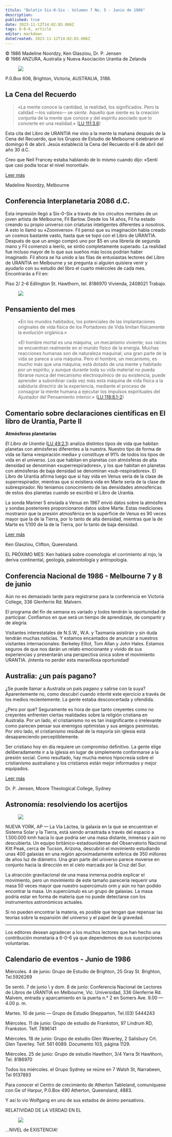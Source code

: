 ```yaml
---
título: "Boletín Six-0-Six - Volumen 7 No. 5 - Junio de 1986"
description: 
published: true
date: 2023-11-12T14:02:03.086Z
tags: 6-0-6, article
editor: markdown
dateCreated: 2023-11-12T14:02:03.086Z
---
```


<p class="v-card v-sheet theme--gris claro aclarar-3 px-2 py-1">© 1986 Madeline Noordzy, Ken Glasziou, Dr. P. Jensen<br>© 1986 ANZURA, Australia y Nueva Asociación Urantia de Zelanda</p>


<figure id="Figure_1" class="image urantiapedia" alt="Sis-0-Six">
<img src="/image/article/606/606_banner.jpg">
</figure>

P.0.Box 606, Brighton, Victoria, AUSTRALIA, 3186.

## La Cena del Recuerdo

> «La mente conoce la cantidad, la realidad, los significados. Pero la calidad —los valores— se *siente*. Aquello que siente es la creación conjunta de la mente que conoce y del espíritu asociado que lo convierte en una realidad.» ([LU 111:3.6](/es/The_Urantia_Book/111#p3_6))

Esta cita del Libro de URANTIA me vino a la mente la mañana después de la Cena del Recuerdo, que los Grupos de Estudio de Melbourne celebraron el domingo 6 de abril. Jesús estableció la Cena del Recuerdo el 6 de abril del año 30 d.C.

Creo que Neil Francey estaba hablando de lo mismo cuando dijo: «Sentí que casi podía tocar el nivel morontial».

[Leer más](/es/article/Madeline_Noordzy/The_Remembrance_Supper)

Madeline Noordzy, Melbourne

## Conferencia Interplanetaria 2086 d.C.

Esta impresión llegó a Six-0-Six a través de los circuitos mentales de un joven artista de Melbourne, Fil Barlow. Desde los 14 años, Fil ha estado creando su propio universo con criaturas inteligentes diferentes a nosotros. A esto lo llamó su «Zooniverso». Fil pensó que su imaginación había creado un cosmos bastante vasto, hasta que se topó con el Libro de URANTIA. Después de que un amigo compró uno por $5 en una librería de segunda mano y Fil comenzó a leerlo, se sintió completamente superado. La realidad fue incluso mayor de lo que sus sueños más locos podrían haber imaginado. Fil ahora se ha unido a las filas de entusiastas lectores del Libro de URANTIA en Melbourne y se pregunta si alguien quisiera venir y ayudarlo con su estudio del libro el cuarto miércoles de cada mes. Encontrarás a Fil en:

Piso 2/ 2-6 Edlington St. Hawthorn, tel. 8186970 Vivienda, 2408021 Trabajo.

<figure id="Figure_2" class="image urantiapedia" alt="Fil art">
<img src="/image/article/606/Fil_art.jpg">
</figure>

## Pensamiento del mes

> «En los mundos habitados, los potenciales de las implantaciones originales de vida física de los Portadores de Vida limitan físicamente la evolución orgánica.»
> 
> «El hombre mortal es una máquina, un mecanismo viviente; sus raíces se encuentran realmente en el mundo físico de la energía. Muchas reacciones humanas son de naturaleza maquinal; una gran parte de la vida se parece a una máquina. Pero el hombre, un mecanismo, es mucho más que una máquina; está dotado de una mente y habitado por un espíritu; y aunque durante toda su vida material no pueda librarse nunca del mecanismo electroquímico de su existencia, puede aprender a subordinar cada vez más esta máquina de vida física a la sabiduría directriz de la experiencia, mediante el proceso de consagrar la mente humana a ejecutar los impulsos espirituales del Ajustador del Pensamiento interior.» ([LU 118:8.1-2](/es/The_Urantia_Book/118#p8_1))

## Comentario sobre declaraciones científicas en El libro de Urantia, Parte II

**Atmósferas planetarias**

_El Libro de Urantia_ ([LU 49:2.1](/es/The_Urantia_Book/49#p2_1)) analiza distintos tipos de vida que habitan planetas con atmósferas diferentes a la nuestra. Nuestro tipo de forma de vida se llama «respiración media» y constituye el 91% de todos los tipos de vida en el universo. Los que habitan en planetas con atmósferas de alta densidad se denominan «superrespiradores», y los que habitan en planetas con atmósferas de baja densidad se denominan «sub-respiradores». El Libro de Urantia afirma luego que si hay vida en Venus sería de la clase de superrespirador, mientras que si existiera vida en Marte sería de la clase de subrespirador. No teníamos conocimiento de las densidades atmosféricas de estos dos planetas cuando se escribió el Libro de Urantia.

La sonda Mariner 5 enviada a Venus en 1967 envió datos sobre la atmósfera y sondas posteriores proporcionaron datos sobre Marte. Estas mediciones mostraron que la presión atmosférica en la superficie de Venus es 90 veces mayor que la de la Tierra, por lo tanto de alta densidad, mientras que la de Marte es 1/100 de la de la Tierra, por lo tanto de baja densidad.

[Leer más](/es/article/Ken_Glasziou/Commentary_On_Scientific_Statements_In_LU_2)

Ken Glasziou, Clifton, Queensland.

EL PRÓXIMO MES: Ken hablará sobre cosmología: el corrimiento al rojo, la deriva continental, geología, paleontología y antropología.

## Conferencia Nacional de 1986 - Melbourne 7 y 8 de junio

Aún no es demasiado tarde para registrarse para la conferencia en Victoria College, 336 Glenferrie Rd. Malvern.

El programa del fin de semana es variado y todos tendrán la oportunidad de participar. Confiamos en que será un tiempo de aprendizaje, de compartir y de alegría.

Visitantes interestatales de N.S.W., W.A. y Tasmania asistirán y sin duda tendrán muchas noticias. Y estamos encantados de anunciar a nuestros visitantes internacionales: Berkeley Elliot, Tom Allan y John Hales. Estamos seguros de que nos darán un relato emocionante y vívido de sus experiencias y presentarán una perspectiva única sobre el movimiento URANTIA. ¡Intenta no perder esta maravillosa oportunidad!

## Australia: ¿un país pagano?

¿Se puede llamar a Australia un país pagano y salirse con la suya? Aparentemente no, como descubrí cuando intenté este ejercicio a través de los medios recientemente. La gente estaba desconcertada y ofendida.

¿Pero por qué? Seguramente es hora de que tanto creyentes como no creyentes enfrenten ciertas realidades sobre la religión cristiana en Australia. Por un lado, el cristianismo no es tan insignificante o irrelevante como parecen pensar sus enemigos optimistas y sus amigos pesimistas. Por otro lado, el cristianismo residual de la mayoría sin iglesia está desapareciendo perceptiblemente.

Ser cristiano hoy en día requiere un compromiso definitivo. La gente elige deliberadamente ir a la iglesia en lugar de simplemente conformarse a la presión social. Como resultado, hay mucha menos hipocresía sobre el cristianismo australiano y los cristianos están mejor informados y mejor equipados.

[Leer más](/es/article/Peter_Jensen/Australia_A_Pagan_Country)

Dr. P. Jensen, Moore Theological College, Sydney

## Astronomía: resolviendo los acertijos

<figure id="Figure_3" class="image urantiapedia image-style-align-left" alt="Galaxy">
<img src="/image/article/606/galaxy.jpg">
</figure>

NUEVA YORK, AP — La Vía Láctea, la galaxia en la que se encuentran el Sistema Solar y la Tierra, está siendo arrastrada a través del espacio a 1.500.000 kmh hacia lo que podría ser una masa distante, inmensa y aún no descubierta. Un equipo británico-estadounidense del Observatorio Nacional Kitt Peak, cerca de Tucson, Arizona, descubrió el movimiento estudiando unas 400 galaxias en una región aproximadamente esférica de 350 millones de años luz de diámetro. Una gran parte del universo parece moverse en conjunto hacia la dirección en el cielo marcada por la Cruz del Sur.

La atracción gravitacional de una masa inmensa podría explicar el movimiento, pero un movimiento de este tamaño parecería requerir una masa 50 veces mayor que nuestro supercúmulo orm y aún no han podido encontrar la masa. Un supercúmulo es un grupo de galaxias. La masa podría estar en forma de materia que no puede detectarse con los instrumentos astronómicos actuales.

Si no pueden encontrar la materia, es posible que tengan que repensar las teorías sobre la expansión del universo y el papel de la gravedad.
<br style="clear:both;"/>

---

Los editores desean agradecer a los muchos lectores que han hecho una contribución monetaria a 6-0-6 ya que dependemos de sus suscripciones voluntarias.

## Calendario de eventos - Junio de 1986

Miércoles. 4 de junio: Grupo de Estudio de Brighton, 25 Gray St. Brighton, Tel.5926269

Se sentó. 7 de junio \ y dom. 8 de junio: Conferencia Nacional de Lectores de Libros de URANTIA en Melbourne, Vic. Universidad, 336 Glenferrie Rd. Malvem, entrada y aparcamiento en la puerta n.° 2 en Somers Ave. 9.00 — 4.00 p. m.

Martes. 10 de junio — Grupo de Estudio Shepparton, Tel.(03) 5444243

Miércoles. 11 de junio: Grupo de estudio de Frankston, 97 Lindrum RD, Frankston. Telf. 7896141

Miércoles. 18 de junio: Grupo de estudio Glen Waverley, 2 Salisbury Crt. Glen Taverley. Telf. 561 6089. Documento 103, página 1129.

Miércoles. 25 de junio: Grupo de estudio Hawthorr, 3/4 Yarra St Hawthorn, Tel. 8186970

Todos los miércoles. el Grupo Sydney se reúne en 7 Walsh St, Narrabeen, Tel 9137893

Para conocer el Centro de crecimiento de Atherton Tableland, comuníquese con Ge of Harpur, P.0.Box 490 Atherton, Queensland, 4883.

Y así lo vio Wolfgang en uno de sus estados de ánimo pensativos.

RELATIVIDAD DE LA VERDAD EN EL

<figure id="Figure_4" class="image urantiapedia" alt="cartoon">
<img src="/image/article/606/cartoon2.jpg">
</figure>

...NIVEL de EXISTENCIA!



